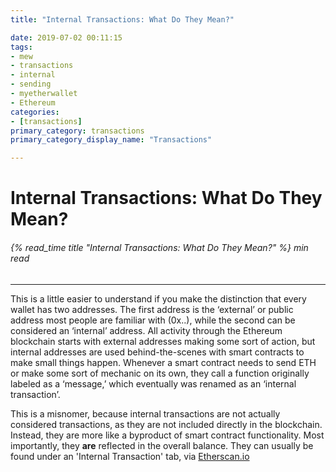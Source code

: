 ```yaml
---
title: "Internal Transactions: What Do They Mean?"

date: 2019-07-02 00:11:15
tags:
- mew
- transactions
- internal
- sending
- myetherwallet
- Ethereum
categories:
- [transactions]
primary_category: transactions
primary_category_display_name: "Transactions"

---
```


# __Internal Transactions: What Do They Mean?__
###### {% read_time title "Internal Transactions: What Do They Mean?" %} min read
***

This is a little easier to understand if you make the distinction that every wallet has two addresses. The first address is the ‘external’ or public address most people are familiar with (0x..), while the second can be considered an ‘internal’ address. All activity through the Ethereum blockchain starts with external addresses making some sort of action, but internal addresses are used behind-the-scenes with smart contracts to make small things happen. Whenever a smart contract needs to send ETH or make some sort of mechanic on its own, they call a function originally labeled as a ‘message,’ which eventually was renamed as an ‘internal transaction’. 

This is a misnomer, because internal transactions are not actually considered transactions, as they are not included directly in the blockchain. Instead, they are more like a byproduct of smart contract functionality. Most importantly, they **are** reflected in the overall balance. They can usually be found under an 'Internal Transaction' tab, via [Etherscan.io][etherscan]

[etherscan]: https://www.etherscan.io
